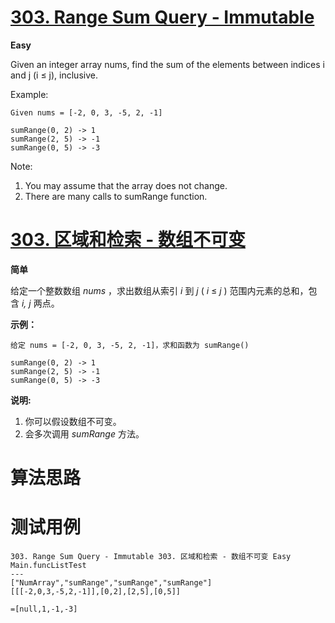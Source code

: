 # [303. Range Sum Query - Immutable][enTitle]

**Easy**

Given an integer array nums, find the sum of the elements between indices i and j (i ≤ j), inclusive.

Example:

```
Given nums = [-2, 0, 3, -5, 2, -1]

sumRange(0, 2) -> 1
sumRange(2, 5) -> -1
sumRange(0, 5) -> -3

```



Note:

1. You may assume that the array does not change. 
2. There are many calls to sumRange function.




# [303. 区域和检索 - 数组不可变][cnTitle]

**简单**

给定一个整数数组  *nums* ，求出数组从索引  *i* 到  *j* ( *i*  ≤  *j* ) 范围内元素的总和，包含  *i, j* 两点。

**示例：** 

```
给定 nums = [-2, 0, 3, -5, 2, -1]，求和函数为 sumRange()

sumRange(0, 2) -> 1
sumRange(2, 5) -> -1
sumRange(0, 5) -> -3
```

**说明:** 

1. 你可以假设数组不可变。 
2. 会多次调用  *sumRange*  方法。




# 算法思路

# 测试用例
```
303. Range Sum Query - Immutable 303. 区域和检索 - 数组不可变 Easy
Main.funcListTest
---
["NumArray","sumRange","sumRange","sumRange"]
[[[-2,0,3,-5,2,-1]],[0,2],[2,5],[0,5]]

=[null,1,-1,-3]
```

[enTitle]: https://leetcode.com/problems/range-sum-query-immutable/
[cnTitle]: https://leetcode-cn.com/problems/range-sum-query-immutable/

